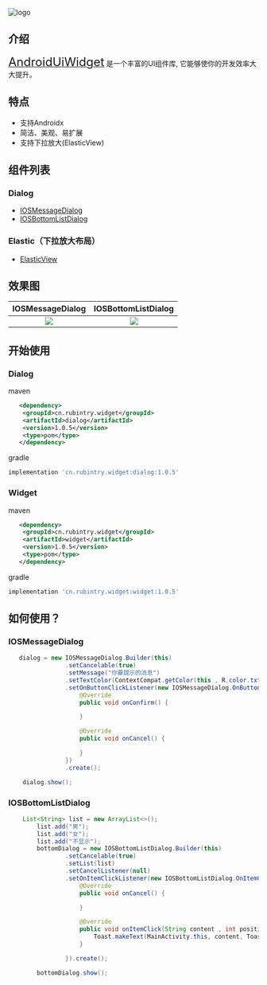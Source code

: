 
![logo](https://rubintry.cn/icon.png)

## 介绍

[<font size="5">AndroidUiWidget</font>][readme] 是一个丰富的UI组件库, 它能够使你的开发效率大大提升。


## 特点
* 支持Androidx
* 简洁、美观、易扩展
* 支持下拉放大(ElasticView)

## 组件列表
### Dialog
* [IOSMessageDialog][readme_ios_message_dialog]
* [IOSBottomListDialog][readme_ios_bottom_list_dialog]

### Elastic（下拉放大布局）
* [ElasticView][readme_elastic_view]


## 效果图
|IOSMessageDialog|IOSBottomListDialog|
|:---:|:---:|
|![](https://rubintry.cn/IOS_MESSAGE_DIALOG.gif)|![](https://rubintry.cn/IOS_BOTTOM_LIST_DIALOG.gif)|

## 开始使用

### Dialog
maven
```xml
   <dependency>
	<groupId>cn.rubintry.widget</groupId>
	<artifactId>dialog</artifactId>
	<version>1.0.5</version>
	<type>pom</type>
   </dependency>
```

gradle
```groovy
implementation 'cn.rubintry.widget:dialog:1.0.5'
```

### Widget
maven
```xml
   <dependency>
	<groupId>cn.rubintry.widget</groupId>
	<artifactId>widget</artifactId>
	<version>1.0.5</version>
	<type>pom</type>
   </dependency>
```

gradle
```groovy
implementation 'cn.rubintry.widget:widget:1.0.5'
```



## 如何使用？

### IOSMessageDialog

```java
   dialog = new IOSMessageDialog.Builder(this)
                .setCancelable(true)
                .setMessage("你要提示的消息")
                .setTextColor(ContextCompat.getColor(this , R.color.txtColor))
                .setOnButtonClickListener(new IOSMessageDialog.OnButtonClickListener() {
                    @Override
                    public void onConfirm() {

                    }

                    @Override
                    public void onCancel() {

                    }
                })
                .create();

    dialog.show();
```

### IOSBottomListDialog

```java
    List<String> list = new ArrayList<>();
        list.add("男");
        list.add("女");
        list.add("不显示");
        bottomDialog = new IOSBottomListDialog.Builder(this)
                .setCancelable(true)
                .setList(list)
                .setCancelListener(null)
                .setOnItemClickListener(new IOSBottomListDialog.OnItemClickListener() {
                    @Override
                    public void onCancel() {

                    }

                    @Override
                    public void onItemClick(String content , int position) {
                        Toast.makeText(MainActivity.this, content, Toast.LENGTH_SHORT).show();
                    }

                }).create();

        bottomDialog.show();
```


<!--## License-->
<!--```text-->
<!--Copyright 2020 Sunzhong Lu-->

<!--Licensed under the Apache License, Version 2.0 (the "License");-->
<!--you may not use this file except in compliance with the License.-->
<!--You may obtain a copy of the License at-->

<!--    http://www.apache.org/licenses/LICENSE-2.0-->

<!--Unless required by applicable law or agreed to in writing, software-->
<!--distributed under the License is distributed on an "AS IS" BASIS,-->
<!--WITHOUT WARRANTIES OR CONDITIONS OF ANY KIND, either express or implied.-->
<!--See the License for the specific language governing permissions and-->
<!--limitations under the License.-->
<!--```-->


[readme]: https://github.com/Rubintry/AndroidUiWidget
[auc]: https://github.com/Rubintry/AndroidUiWidget
[result]: https://android-arsenal.com/result?level=14
[readme_cn]:https://github.com/RubinTry/AndroidUiWidget/blob/master/README_CN.md
[readme_ios_message_dialog]:https://github.com/RubinTry/AndroidUiWidget/blob/master/doc/README_IOS_MESSAGE_DIALOG.md
[readme_ios_bottom_list_dialog]:https://github.com/RubinTry/AndroidUiWidget/blob/master/doc/README_IOS_BOTTOM_LIST_DIALOG.md

[readme_elastic_view]:https://github.com/RubinTry/AndroidUiWidget/blob/master/doc/README_ELASTIC_VIEW.md